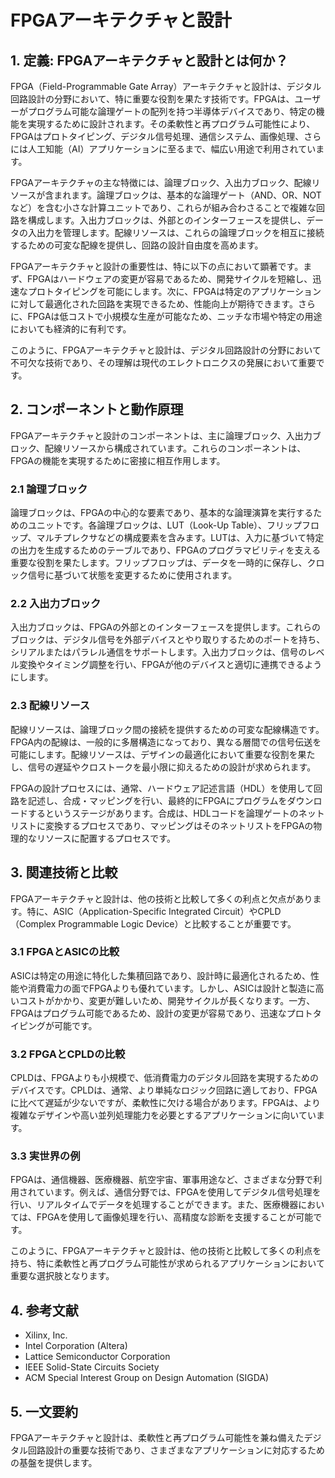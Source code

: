 # FPGAアーキテクチャと設計

## 1. 定義: FPGAアーキテクチャと設計とは何か？
FPGA（Field-Programmable Gate Array）アーキテクチャと設計は、デジタル回路設計の分野において、特に重要な役割を果たす技術です。FPGAは、ユーザーがプログラム可能な論理ゲートの配列を持つ半導体デバイスであり、特定の機能を実現するために設計されます。その柔軟性と再プログラム可能性により、FPGAはプロトタイピング、デジタル信号処理、通信システム、画像処理、さらには人工知能（AI）アプリケーションに至るまで、幅広い用途で利用されています。

FPGAアーキテクチャの主な特徴には、論理ブロック、入出力ブロック、配線リソースが含まれます。論理ブロックは、基本的な論理ゲート（AND、OR、NOTなど）を含む小さな計算ユニットであり、これらが組み合わさることで複雑な回路を構成します。入出力ブロックは、外部とのインターフェースを提供し、データの入出力を管理します。配線リソースは、これらの論理ブロックを相互に接続するための可変な配線を提供し、回路の設計自由度を高めます。

FPGAアーキテクチャと設計の重要性は、特に以下の点において顕著です。まず、FPGAはハードウェアの変更が容易であるため、開発サイクルを短縮し、迅速なプロトタイピングを可能にします。次に、FPGAは特定のアプリケーションに対して最適化された回路を実現できるため、性能向上が期待できます。さらに、FPGAは低コストで小規模な生産が可能なため、ニッチな市場や特定の用途においても経済的に有利です。

このように、FPGAアーキテクチャと設計は、デジタル回路設計の分野において不可欠な技術であり、その理解は現代のエレクトロニクスの発展において重要です。

## 2. コンポーネントと動作原理
FPGAアーキテクチャと設計のコンポーネントは、主に論理ブロック、入出力ブロック、配線リソースから構成されています。これらのコンポーネントは、FPGAの機能を実現するために密接に相互作用します。

### 2.1 論理ブロック
論理ブロックは、FPGAの中心的な要素であり、基本的な論理演算を実行するためのユニットです。各論理ブロックは、LUT（Look-Up Table）、フリップフロップ、マルチプレクサなどの構成要素を含みます。LUTは、入力に基づいて特定の出力を生成するためのテーブルであり、FPGAのプログラマビリティを支える重要な役割を果たします。フリップフロップは、データを一時的に保存し、クロック信号に基づいて状態を変更するために使用されます。

### 2.2 入出力ブロック
入出力ブロックは、FPGAの外部とのインターフェースを提供します。これらのブロックは、デジタル信号を外部デバイスとやり取りするためのポートを持ち、シリアルまたはパラレル通信をサポートします。入出力ブロックは、信号のレベル変換やタイミング調整を行い、FPGAが他のデバイスと適切に連携できるようにします。

### 2.3 配線リソース
配線リソースは、論理ブロック間の接続を提供するための可変な配線構造です。FPGA内の配線は、一般的に多層構造になっており、異なる層間での信号伝送を可能にします。配線リソースは、デザインの最適化において重要な役割を果たし、信号の遅延やクロストークを最小限に抑えるための設計が求められます。

FPGAの設計プロセスには、通常、ハードウェア記述言語（HDL）を使用して回路を記述し、合成・マッピングを行い、最終的にFPGAにプログラムをダウンロードするというステージがあります。合成は、HDLコードを論理ゲートのネットリストに変換するプロセスであり、マッピングはそのネットリストをFPGAの物理的なリソースに配置するプロセスです。

## 3. 関連技術と比較
FPGAアーキテクチャと設計は、他の技術と比較して多くの利点と欠点があります。特に、ASIC（Application-Specific Integrated Circuit）やCPLD（Complex Programmable Logic Device）と比較することが重要です。

### 3.1 FPGAとASICの比較
ASICは特定の用途に特化した集積回路であり、設計時に最適化されるため、性能や消費電力の面でFPGAよりも優れています。しかし、ASICは設計と製造に高いコストがかかり、変更が難しいため、開発サイクルが長くなります。一方、FPGAはプログラム可能であるため、設計の変更が容易であり、迅速なプロトタイピングが可能です。

### 3.2 FPGAとCPLDの比較
CPLDは、FPGAよりも小規模で、低消費電力のデジタル回路を実現するためのデバイスです。CPLDは、通常、より単純なロジック回路に適しており、FPGAに比べて遅延が少ないですが、柔軟性に欠ける場合があります。FPGAは、より複雑なデザインや高い並列処理能力を必要とするアプリケーションに向いています。

### 3.3 実世界の例
FPGAは、通信機器、医療機器、航空宇宙、軍事用途など、さまざまな分野で利用されています。例えば、通信分野では、FPGAを使用してデジタル信号処理を行い、リアルタイムでデータを処理することができます。また、医療機器においては、FPGAを使用して画像処理を行い、高精度な診断を支援することが可能です。

このように、FPGAアーキテクチャと設計は、他の技術と比較して多くの利点を持ち、特に柔軟性と再プログラム可能性が求められるアプリケーションにおいて重要な選択肢となります。

## 4. 参考文献
- Xilinx, Inc.
- Intel Corporation (Altera)
- Lattice Semiconductor Corporation
- IEEE Solid-State Circuits Society
- ACM Special Interest Group on Design Automation (SIGDA)

## 5. 一文要約
FPGAアーキテクチャと設計は、柔軟性と再プログラム可能性を兼ね備えたデジタル回路設計の重要な技術であり、さまざまなアプリケーションに対応するための基盤を提供します。